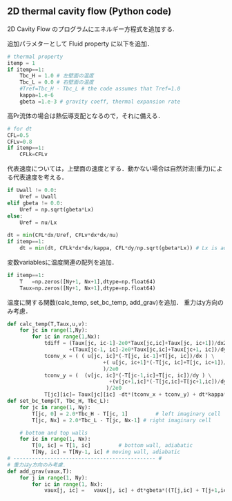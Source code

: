 ## 2D thermal cavity flow (Python code)  

2D Cavity Flow のプログラムにエネルギー方程式を追加する.

追加パラメターとして Fluid property に以下を追加．
```Python
# thermal property 
itemp = 1
if itemp==1:
    Tbc_H = 1.0 # 左壁面の温度
    Tbc_L = 0.0 # 右壁面の温度
    #Tref=Tbc_H - Tbc_L # the code assumes that Tref=1.0 
    kappa=1.e-6
    gbeta =1.e-3 # gravity coeff, thermal expansion rate
```

高Pr流体の場合は熱伝導支配となるので，それに備える．
```Python
# for dt
CFL=0.5
CFLv=0.8
if itemp==1:
    CFLk=CFLv
```

代表速度については，上壁面の速度とする．動かない場合は自然対流(重力)による代表速度を考える．
```Python
if Uwall != 0.0:
    Uref = Uwall
elif gbeta != 0.0:
    Uref = np.sqrt(gbeta*Lx) 
else:
    Uref = nu/Lx
    
dt = min(CFL*dx/Uref, CFLv*dx*dx/nu)
if itemp==1:
    dt = min(dt, CFLk*dx*dx/kappa, CFL*dy/np.sqrt(gbeta*Lx)) # Lx is added, 2021/07/09
```

変数variablesに温度関連の配列を追加．
```Python 
if itemp==1:
    T   =np.zeros([Ny+1, Nx+1],dtype=np.float64)
    Taux=np.zeros([Ny+1, Nx+1],dtype=np.float64)
```

温度に関する関数(calc_temp, set_bc_temp, add_grav)を追加． 重力はy方向のみ考慮．
```Python
def calc_temp(T,Taux,u,v):
    for jc in range(1,Ny):
        for ic in range(1,Nx):
            tdiff = (Taux[jc, ic-1]-2e0*Taux[jc,ic]+Taux[jc, ic+1])/dx2 \
                    +(Taux[jc-1, ic]-2e0*Taux[jc,ic]+Taux[jc+1, ic])/dy2
            tconv_x = ( ( u[jc, ic]*(-T[jc, ic-1]+T[jc, ic])/dx ) \
                               +( u[jc, ic+1]*(-T[jc, ic]+T[jc, ic+1])/dx ) \
                               )/2e0             
            tconv_y = (  (v[jc, ic]*(-T[jc-1,ic]+T[jc, ic])/dy ) \
                                 +(v[jc+1,ic]*(-T[jc,ic]+T[jc+1,ic])/dy ) \
                                )/2e0
            T[jc][ic]= Taux[jc][ic] -dt*(tconv_x + tconv_y) + dt*kappa*tdiff 
def set_bc_temp(T, Tbc_H, Tbc_L):
    for jc in range(1, Ny):
        T[jc, 0] = 2.0*Tbc_H - T[jc, 1]         # left imaginary cell
        T[jc, Nx] = 2.0*Tbc_L - T[jc, Nx-1] # right imaginary cell

    # bottom and top walls
    for ic in range(1, Nx):
        T[0, ic] = T[1, ic]         # bottom wall, adiabatic 
        T[Ny, ic] = T[Ny-1, ic] # moving wall, adiabatic
# ---------------------------------------------- #
# 重力はy方向のみ考慮．
def add_grav(vaux,T):
    for j in range(1, Ny):
        for ic in range(1, Nx):
            vaux[j, ic] =   vaux[j, ic] + dt*gbeta*((T[j,ic] + T[j+1,ic])/2.0 )
```
